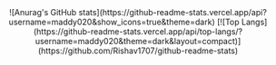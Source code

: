 <div align='center' width="6rem">
![Anurag's GitHub stats](https://github-readme-stats.vercel.app/api?username=maddy020&show_icons=true&theme=dark)
[![Top Langs](https://github-readme-stats.vercel.app/api/top-langs/?username=maddy020&theme=dark&layout=compact)](https://github.com/Rishav1707/github-readme-stats)
</div>
